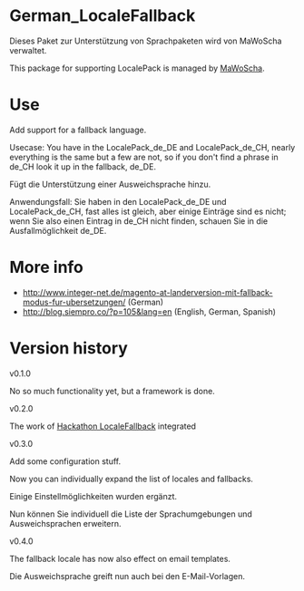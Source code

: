 # German_LocaleFallback
Dieses Paket zur Unterstützung von Sprachpaketen wird von MaWoScha verwaltet.

This package for supporting LocalePack is managed by [MaWoScha](https://github.com/MaWoScha).

# Use
Add support for a fallback language.

Usecase: You have in the LocalePack_de_DE and LocalePack_de_CH, nearly everything is the same but
a few are not, so if you don't find a phrase in de_CH look it up in the fallback, de_DE.

Fügt die Unterstützung einer Ausweichsprache hinzu.

Anwendungsfall: Sie haben in den LocalePack_de_DE und LocalePack_de_CH, fast alles ist gleich, aber einige Einträge
sind es nicht; wenn Sie also einen Eintrag in de_CH nicht finden, schauen Sie in die Ausfallmöglichkeit de_DE.

# More info

* http://www.integer-net.de/magento-at-landerversion-mit-fallback-modus-fur-ubersetzungen/ (German)
* http://blog.siempro.co/?p=105&lang=en (English, German, Spanish)

# Version history

v0.1.0

No so much functionality yet, but a framework is done.

v0.2.0

The work of [Hackathon LocaleFallback](https://github.com/magento-hackathon/Hackathon_LocaleFallback) integrated

v0.3.0

Add some configuration stuff.

Now you can individually expand the list of locales and fallbacks.

Einige Einstellmöglichkeiten wurden ergänzt.

Nun können Sie individuell die Liste der Sprachumgebungen und Ausweichsprachen erweitern.

v0.4.0

The fallback locale has now also effect on email templates.

Die Ausweichsprache greift nun auch bei den E-Mail-Vorlagen.
